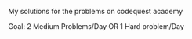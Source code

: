 My solutions for the problems on codequest academy

Goal:
2 Medium Problems/Day
OR
1 Hard problem/Day
